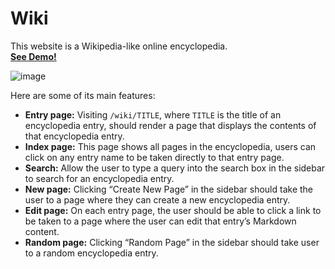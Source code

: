 # Wiki  
This website is a Wikipedia-like online encyclopedia.  
[**See Demo!**](https://youtu.be/6-QAKqwKfAs?feature=shared)  
  
![image](https://github.com/KingJJ676/Projects_for_CS50Web/assets/130853046/dec58156-c03f-456e-928b-0ff026a9158d)

Here are some of its main features:  
- **Entry page:** Visiting ```/wiki/TITLE```, where ```TITLE``` is the title of an encyclopedia entry, should render a page that displays the contents of that encyclopedia entry.  
- **Index page:** This page shows all pages in the encyclopedia, users can click on any entry name to be taken directly to that entry page.
- **Search:** Allow the user to type a query into the search box in the sidebar to search for an encyclopedia entry.
- **New page:** Clicking “Create New Page” in the sidebar should take the user to a page where they can create a new encyclopedia entry.
- **Edit page:** On each entry page, the user should be able to click a link to be taken to a page where the user can edit that entry’s Markdown content.
- **Random page:** Clicking “Random Page” in the sidebar should take user to a random encyclopedia entry.
